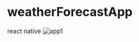 # weatherForecastApp
react native 
![app1](https://user-images.githubusercontent.com/15629056/67965733-a8ea0d00-fc13-11e9-8ff4-aea0b8b660c0.png)
